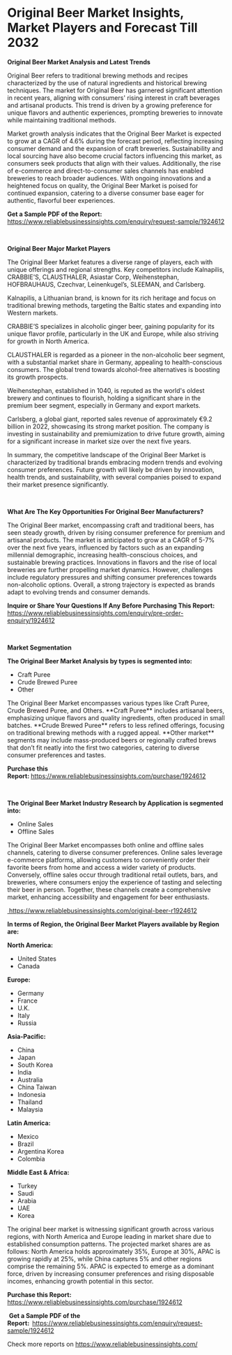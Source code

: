 <p><h1>Original Beer Market Insights, Market Players and Forecast Till 2032</h1></p><p><strong>Original Beer Market Analysis and Latest Trends</strong></p>
<p><p>Original Beer refers to traditional brewing methods and recipes characterized by the use of natural ingredients and historical brewing techniques. The market for Original Beer has garnered significant attention in recent years, aligning with consumers' rising interest in craft beverages and artisanal products. This trend is driven by a growing preference for unique flavors and authentic experiences, prompting breweries to innovate while maintaining traditional methods. </p><p>Market growth analysis indicates that the Original Beer Market is expected to grow at a CAGR of 4.6% during the forecast period, reflecting increasing consumer demand and the expansion of craft breweries. Sustainability and local sourcing have also become crucial factors influencing this market, as consumers seek products that align with their values. Additionally, the rise of e-commerce and direct-to-consumer sales channels has enabled breweries to reach broader audiences. With ongoing innovations and a heightened focus on quality, the Original Beer Market is poised for continued expansion, catering to a diverse consumer base eager for authentic, flavorful beer experiences.</p></p>
<p><strong>Get a Sample PDF of the Report:&nbsp;</strong> <a href="https://www.reliablebusinessinsights.com/enquiry/request-sample/1924612?utm_campaign=112&utm_medium=2&utm_source=Github&utm_content=ia&utm_term=14012025&utm_id=original-beer">https://www.reliablebusinessinsights.com/enquiry/request-sample/1924612</a></p>
<p>&nbsp;</p>
<p><strong>Original Beer Major Market Players</strong></p>
<p><p>The Original Beer Market features a diverse range of players, each with unique offerings and regional strengths. Key competitors include Kalnapilis, CRABBIE'S, CLAUSTHALER, Asiastar Corp, Weihenstephan, HOFBRAUHAUS, Czechvar, Leinenkugel’s, SLEEMAN, and Carlsberg.</p><p>Kalnapilis, a Lithuanian brand, is known for its rich heritage and focus on traditional brewing methods, targeting the Baltic states and expanding into Western markets. </p><p>CRABBIE’S specializes in alcoholic ginger beer, gaining popularity for its unique flavor profile, particularly in the UK and Europe, while also striving for growth in North America. </p><p>CLAUSTHALER is regarded as a pioneer in the non-alcoholic beer segment, with a substantial market share in Germany, appealing to health-conscious consumers. The global trend towards alcohol-free alternatives is boosting its growth prospects.</p><p>Weihenstephan, established in 1040, is reputed as the world's oldest brewery and continues to flourish, holding a significant share in the premium beer segment, especially in Germany and export markets. </p><p>Carlsberg, a global giant, reported sales revenue of approximately €9.2 billion in 2022, showcasing its strong market position. The company is investing in sustainability and premiumization to drive future growth, aiming for a significant increase in market size over the next five years.</p><p>In summary, the competitive landscape of the Original Beer Market is characterized by traditional brands embracing modern trends and evolving consumer preferences. Future growth will likely be driven by innovation, health trends, and sustainability, with several companies poised to expand their market presence significantly.</p></p>
<p>&nbsp;</p>
<p><strong>What Are The Key Opportunities For Original Beer Manufacturers?</strong></p>
<p><p>The Original Beer market, encompassing craft and traditional beers, has seen steady growth, driven by rising consumer preference for premium and artisanal products. The market is anticipated to grow at a CAGR of 5-7% over the next five years, influenced by factors such as an expanding millennial demographic, increasing health-conscious choices, and sustainable brewing practices. Innovations in flavors and the rise of local breweries are further propelling market dynamics. However, challenges include regulatory pressures and shifting consumer preferences towards non-alcoholic options. Overall, a strong trajectory is expected as brands adapt to evolving trends and consumer demands.</p></p>
<p><strong>Inquire or Share Your Questions If Any Before Purchasing This Report:</strong> <a href="https://www.reliablebusinessinsights.com/enquiry/pre-order-enquiry/1924612?utm_campaign=112&utm_medium=2&utm_source=Github&utm_content=ia&utm_term=14012025&utm_id=original-beer">https://www.reliablebusinessinsights.com/enquiry/pre-order-enquiry/1924612</a></p>
<p>&nbsp;</p>
<p><strong>Market Segmentation</strong></p>
<p><strong>The Original Beer Market Analysis by types is segmented into:</strong></p>
<p><ul><li>Craft Puree</li><li>Crude Brewed Puree</li><li>Other</li></ul></p>
<p><p>The Original Beer Market encompasses various types like Craft Puree, Crude Brewed Puree, and Others. **Craft Puree** includes artisanal beers, emphasizing unique flavors and quality ingredients, often produced in small batches. **Crude Brewed Puree** refers to less refined offerings, focusing on traditional brewing methods with a rugged appeal. **Other market** segments may include mass-produced beers or regionally crafted brews that don’t fit neatly into the first two categories, catering to diverse consumer preferences and tastes.</p></p>
<p><strong>Purchase this Report:&nbsp;</strong><a href="https://www.reliablebusinessinsights.com/purchase/1924612?utm_campaign=112&utm_medium=2&utm_source=Github&utm_content=ia&utm_term=14012025&utm_id=original-beer">https://www.reliablebusinessinsights.com/purchase/1924612</a></p>
<p>&nbsp;</p>
<p><strong>The Original Beer Market Industry Research by Application is segmented into:</strong></p>
<p><ul><li>Online Sales</li><li>Offline Sales</li></ul></p>
<p><p>The Original Beer Market encompasses both online and offline sales channels, catering to diverse consumer preferences. Online sales leverage e-commerce platforms, allowing customers to conveniently order their favorite beers from home and access a wider variety of products. Conversely, offline sales occur through traditional retail outlets, bars, and breweries, where consumers enjoy the experience of tasting and selecting their beer in person. Together, these channels create a comprehensive market, enhancing accessibility and engagement for beer enthusiasts.</p></p>
<p><a href="https://www.reliablebusinessinsights.com/original-beer-r1924612?utm_campaign=112&utm_medium=2&utm_source=Github&utm_content=ia&utm_term=14012025&utm_id=original-beer">&nbsp;https://www.reliablebusinessinsights.com/original-beer-r1924612</a></p>
<p><strong>In terms of Region, the Original Beer Market Players available by Region are:</strong></p>
<p>
    <p> <strong> North America: </strong>
        <ul>
            <li>United States</li>
            <li>Canada</li>
        </ul>
        </p> 
    <p> <strong> Europe: </strong>
        <ul>
            <li>Germany</li>
            <li>France</li>
            <li>U.K.</li>
            <li>Italy</li>
            <li>Russia</li>
        </ul>
        </p> 
    <p> <strong> Asia-Pacific: </strong>
        <ul>
            <li>China</li>
            <li>Japan</li>
            <li>South Korea</li>
            <li>India</li>
            <li>Australia</li>
            <li>China Taiwan</li>
            <li>Indonesia</li>
            <li>Thailand</li>
            <li>Malaysia</li>
        </ul>
        </p> 
    <p> <strong> Latin America: </strong>
        <ul>
            <li>Mexico</li>
            <li>Brazil</li>
            <li>Argentina Korea</li>
            <li>Colombia</li>
        </ul>
        </p> 
    <p> <strong> Middle East & Africa: </strong>
        <ul>
            <li>Turkey</li>
            <li>Saudi</li>
            <li>Arabia</li>
            <li>UAE</li>
            <li>Korea</li>
        </ul>
    </p>
    </p>
<p><p>The original beer market is witnessing significant growth across various regions, with North America and Europe leading in market share due to established consumption patterns. The projected market shares are as follows: North America holds approximately 35%, Europe at 30%, APAC is growing rapidly at 25%, while China captures 5% and other regions comprise the remaining 5%. APAC is expected to emerge as a dominant force, driven by increasing consumer preferences and rising disposable incomes, enhancing growth potential in this sector.</p></p>
<p><strong>Purchase this Report: </strong><a href="https://www.reliablebusinessinsights.com/purchase/1924612?utm_campaign=112&utm_medium=2&utm_source=Github&utm_content=ia&utm_term=14012025&utm_id=original-beer">https://www.reliablebusinessinsights.com/purchase/1924612</a></p>
<p>&nbsp;<strong>Get a Sample PDF of the Report:&nbsp;&nbsp;</strong><a href="https://www.reliablebusinessinsights.com/enquiry/request-sample/1924612?utm_campaign=112&utm_medium=2&utm_source=Github&utm_content=ia&utm_term=14012025&utm_id=original-beer">https://www.reliablebusinessinsights.com/enquiry/request-sample/1924612</a></p>
<p><strong></strong></p>
<p>Check more reports on <a href="https://www.reliablebusinessinsights.com/?utm_campaign=112&utm_medium=2&utm_source=Github&utm_content=ia&utm_term=14012025&utm_id=original-beer">https://www.reliablebusinessinsights.com/</a></p>